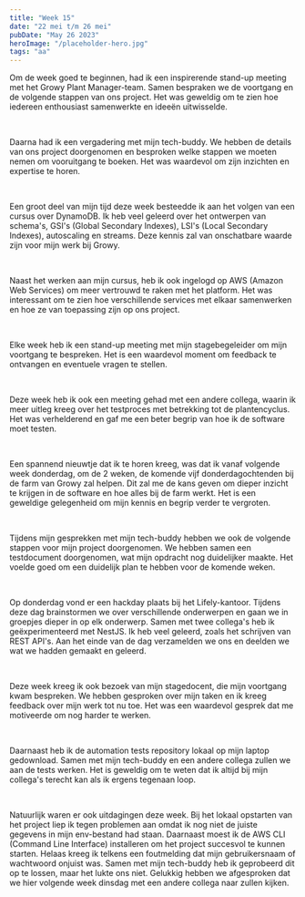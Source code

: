 ```yaml
---
title: "Week 15"
date: "22 mei t/m 26 mei"
pubDate: "May 26 2023"
heroImage: "/placeholder-hero.jpg"
tags: "aa"
---
```


Om de week goed te beginnen, had ik een inspirerende stand-up meeting met het Growy Plant Manager-team. Samen bespraken we de voortgang en de volgende stappen van ons project. Het was geweldig om te zien hoe iedereen enthousiast samenwerkte en ideeën uitwisselde.

&nbsp;

Daarna had ik een vergadering met mijn tech-buddy. We hebben de details van ons project doorgenomen en besproken welke stappen we moeten nemen om vooruitgang te boeken. Het was waardevol om zijn inzichten en expertise te horen.

&nbsp;

Een groot deel van mijn tijd deze week besteedde ik aan het volgen van een cursus over DynamoDB. Ik heb veel geleerd over het ontwerpen van schema's, GSI's (Global Secondary Indexes), LSI's (Local Secondary Indexes), autoscaling en streams. Deze kennis zal van onschatbare waarde zijn voor mijn werk bij Growy.

&nbsp;

Naast het werken aan mijn cursus, heb ik ook ingelogd op AWS (Amazon Web Services) om meer vertrouwd te raken met het platform. Het was interessant om te zien hoe verschillende services met elkaar samenwerken en hoe ze van toepassing zijn op ons project.

&nbsp;

Elke week heb ik een stand-up meeting met mijn stagebegeleider om mijn voortgang te bespreken. Het is een waardevol moment om feedback te ontvangen en eventuele vragen te stellen.

&nbsp;

Deze week heb ik ook een meeting gehad met een andere collega, waarin ik meer uitleg kreeg over het testproces met betrekking tot de plantencyclus. Het was verhelderend en gaf me een beter begrip van hoe ik de software moet testen.

&nbsp;

Een spannend nieuwtje dat ik te horen kreeg, was dat ik vanaf volgende week donderdag, om de 2 weken, de komende vijf donderdagochtenden bij de farm van Growy zal helpen. Dit zal me de kans geven om dieper inzicht te krijgen in de software en hoe alles bij de farm werkt. Het is een geweldige gelegenheid om mijn kennis en begrip verder te vergroten.

&nbsp;

Tijdens mijn gesprekken met mijn tech-buddy hebben we ook de volgende stappen voor mijn project doorgenomen. We hebben samen een testdocument doorgenomen, wat mijn opdracht nog duidelijker maakte. Het voelde goed om een duidelijk plan te hebben voor de komende weken.

&nbsp;

Op donderdag vond er een hackday plaats bij het Lifely-kantoor. Tijdens deze dag brainstormen we over verschillende onderwerpen en gaan we in groepjes dieper in op elk onderwerp. Samen met twee collega's heb ik geëxperimenteerd met NestJS. Ik heb veel geleerd, zoals het schrijven van REST API's. Aan het einde van de dag verzamelden we ons en deelden we wat we hadden gemaakt en geleerd.

&nbsp;

Deze week kreeg ik ook bezoek van mijn stagedocent, die mijn voortgang kwam bespreken. We hebben gesproken over mijn taken en ik kreeg feedback over mijn werk tot nu toe. Het was een waardevol gesprek dat me motiveerde om nog harder te werken.

&nbsp;

Daarnaast heb ik de automation tests repository lokaal op mijn laptop gedownload. Samen met mijn tech-buddy en een andere collega zullen we aan de tests werken. Het is geweldig om te weten dat ik altijd bij mijn collega's terecht kan als ik ergens tegenaan loop.

&nbsp;

Natuurlijk waren er ook uitdagingen deze week. Bij het lokaal opstarten van het project liep ik tegen problemen aan omdat ik nog niet de juiste gegevens in mijn env-bestand had staan. Daarnaast moest ik de AWS CLI (Command Line Interface) installeren om het project succesvol te kunnen starten. Helaas kreeg ik telkens een foutmelding dat mijn gebruikersnaam of wachtwoord onjuist was. Samen met mijn tech-buddy heb ik geprobeerd dit op te lossen, maar het lukte ons niet. Gelukkig hebben we afgesproken dat we hier volgende week dinsdag met een andere collega naar zullen kijken.
